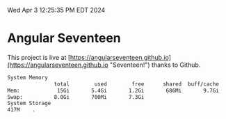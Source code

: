 Wed Apr  3 12:25:35 PM EDT 2024

# Angular Seventeen


This project is live at [https://angularseventeen.github.io](https://angularseventeen.github.io "Seventeen!") thanks to Github.

```bash
System Memory
               total        used        free      shared  buff/cache   available
Mem:            15Gi       5.4Gi       1.2Gi       686Mi       9.7Gi       9.9Gi
Swap:          8.0Gi       700Mi       7.3Gi
System Storage
417M	.
